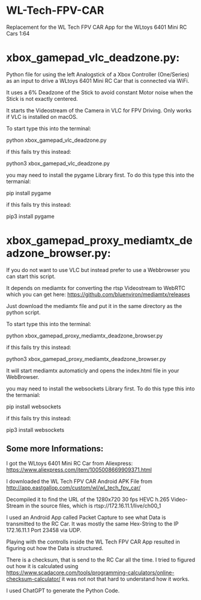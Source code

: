 # WL-Tech-FPV-CAR
Replacement for the WL Tech FPV CAR App for the WLtoys 6401 Mini RC Cars 1:64

# xbox_gamepad_vlc_deadzone.py:

Python file for using the left Analogstick of a Xbox Controller (One/Series) as an input to drive a WLtoys 6401 Mini RC Car that is connected via WiFi.

It uses a 6% Deadzone of the Stick to avoid constant Motor noise when the Stick is not exactly centered.

It starts the Videostream of the Camera in VLC for FPV Driving. Only works if VLC is installed on macOS.


To start type this into the terminal:

python xbox_gamepad_vlc_deadzone.py

if this fails try this instead:

python3 xbox_gamepad_vlc_deadzone.py


you may need to install the pygame Library first. To do this type this into the termanial:

pip install pygame

if this fails try this instead:

pip3 install pygame


# xbox_gamepad_proxy_mediamtx_deadzone_browser.py:

If you do not want to use VLC but instead prefer to use a Webbrowser you can start this script.

It depends on mediamtx for converting the rtsp Videostream to WebRTC which you can get here: https://github.com/bluenviron/mediamtx/releases

Just download the mediamtx file and put it in the same directory as the python script.


To start type this into the terminal:

python xbox_gamepad_proxy_mediamtx_deadzone_browser.py

if this fails try this instead:

python3 xbox_gamepad_proxy_mediamtx_deadzone_browser.py

It will start mediamtx automaticly and opens the index.html file in your WebBrowser.


you may need to install the websockets Library first. To do this type this into the termanial:

pip install websockets

if this fails try this instead:

pip3 install websockets


## Some more Informations:

I got the WLtoys 6401 Mini RC Car from Aliexpress: https://www.aliexpress.com/item/1005008669909371.html

I downloaded the WL Tech FPV CAR Android APK File from http://app.eastgallop.com/custom/wl/wl_tech_fpv_car/

Decompiled it to find the URL of the 1280x720 30 fps HEVC h.265 Video-Stream in the source files, which is rtsp://172.16.11.1/live/ch00_1

I used an Android App called Packet Capture to see what Data is transmitted to the RC Car. It was mostly the same Hex-String to the IP 172.16.11.1 Port 23458 via UDP.

Playing with the controlls inside the WL Tech FPV CAR App resulted in figuring out how the Data is structured.

There is a checksum, that is send to the RC Car all the time. I tried to figured out how it is calculated using https://www.scadacore.com/tools/programming-calculators/online-checksum-calculator/ it was not not that hard to understand how it works.

I used ChatGPT to generate the Python Code.
